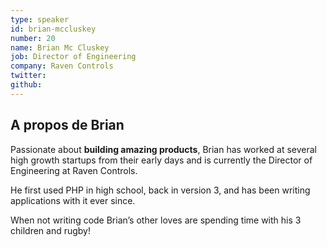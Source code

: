 ```yaml
---
type: speaker
id: brian-mccluskey
number: 20
name: Brian Mc Cluskey
job: Director of Engineering
company: Raven Controls
twitter:
github:
---
```


## A propos de Brian

Passionate about **building amazing products**, Brian has worked at several high growth startups from their early days and is currently the Director of Engineering at Raven Controls.

He first used PHP in high school, back in version 3, and has been writing applications with it ever since.

When not writing code Brian’s other loves are spending time with his 3 children and rugby!
